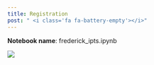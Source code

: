```yaml
---
title: Registration
post: " <i class='fa fa-battery-empty'></i>"
---
```


**Notebook name**: frederick_ipts.ipynb

<img src='/images/comingsoon.png' />